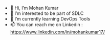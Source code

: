 - 👋 Hi, I’m Mohan Kumar
- 👀 I’m interested to be part of SDLC
- 🌱 I’m currently learning DevOps Tools
- 📫 You can reach me on Linkedin : https://www.linkedin.com/in/mohankumar17/

<!---
mohankumar17/mohankumar17 is a ✨ special ✨ repository because its `README.md` (this file) appears on your GitHub profile.
You can click the Preview link to take a look at your changes.
--->
